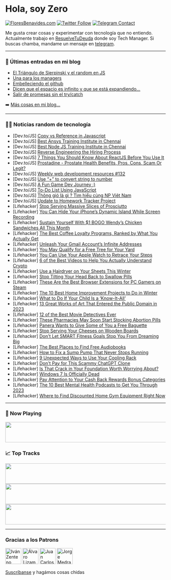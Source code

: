 # Hola, soy Zero

[![FloresBenavides.com](https://img.shields.io/website?down_message=oops&label=MiBlog&style=for-the-badge&up_message=online&url=https%3A%2F%2Ffloresbenavides.com)](https://floresbenavides.com) [![Twitter Follow](https://img.shields.io/twitter/follow/ZeroDragon?color=%231DA1F2&label=Follow&logo=twitter&logoColor=ffffff&style=for-the-badge)](https://twitter.com/zerodragon) [![Telegram Contact](https://img.shields.io/badge/escr%C3%ADbeme-ZeroDragon-%2326A5E4?style=for-the-badge&logo=telegram)](https://t.me/zerodragon)

Me gusta crear cosas y experimentar con tecnología que no entiendo.
Actualmente trabajo en [ResuelveTuDeuda](http://github.com/resuelve) donde soy Tech Manager.
Si buscas chamba, mandame un mensaje en [telegram](https://t.me/zerodragon).

---

### 📕 Últimas entradas en mi blog
<!-- BLOG-POST-LIST:START -->
- [El Triángulo de Sierpinski y el random en JS](https://floresbenavides.com/el-triangulo-de-sierpinski-y-el-random-en-js/)
- [Una para los managers](https://floresbenavides.com/una-para-los-managers/)
- [Embelleciendo el github](https://floresbenavides.com/embelleciendo-el-github/)
- [Dicen que el espacio es infinito y que se está expandiendo…](https://floresbenavides.com/dicen-que-el-espacio-es-infinito-y-que-se-esta-expandiendo/)
- [Salir de promesas sin el try/catch](https://floresbenavides.com/salir-de-promesas-sin-el-try-catch/)
<!-- BLOG-POST-LIST:END -->

➡️ [Más cosas en mi blog...](https://floresbenavides.com)

---

### 👨‍💻 Noticias random de tecnología
<!-- TECH-POSTS:START -->
- [Dev.to/JS] [Copy vs Reference in Javascript](https://dev.to/rahulj9a/copy-vs-reference-in-javascript-2p1g)
- [Dev.to/JS] [Best Ansys Training Institute in Chennai](https://dev.to/prohithigs/best-ansys-training-institute-in-chennai-28a3)
- [Dev.to/JS] [Best Node JS Training Institute in Chennai](https://dev.to/prohithigs/best-node-js-training-institute-in-chennai-4i22)
- [Dev.to/JS] [Reverse Engineering the Hiring Process](https://dev.to/avinashvagh/reverse-engineering-the-hiring-process-5hbm)
- [Dev.to/JS] [7 Things You Should Know About ReactJS Before You Use It](https://dev.to/sleeplessyogi/7-things-you-should-know-about-reactjs-before-you-use-it-3bk1)
- [Dev.to/JS] [Prostadine - Prostate Health Benefits, Pros, Cons, Scam Or Legit?](https://dev.to/prostadine3/prostadine-prostate-health-benefits-pros-cons-scam-or-legit-4loi)
- [Dev.to/JS] [Weekly web development resources #132](https://dev.to/vincenius/weekly-web-development-resources-132-5d3c)
- [Dev.to/JS] [Use “+” to convert string to number](https://dev.to/amrataabdallh/use-to-convert-string-to-number-3mcf)
- [Dev.to/JS] [A Fun Game Dev Journey :&rpar;](https://dev.to/tjstoll/game-development-4ehd)
- [Dev.to/JS] [To-Do List Using JavaScript](https://dev.to/smackdh/to-do-list-using-javascript-1e0n)
- [Dev.to/JS] [Thông gió là gì ? Tìm hiểu cùng NP Viêt Nam](https://dev.to/npvietnam1/thong-gio-la-gi-tim-hieu-cung-np-viet-nam-163o)
- [Dev.to/JS] [Update to Homework Tracker Project](https://dev.to/hluis91/update-to-homework-tracker-project-1k54)
- [Lifehacker] [Stop Serving Massive Slices of Prosciutto](https://lifehacker.com/stop-serving-massive-slices-of-prosciutto-1849970089)
- [Lifehacker] [You Can Hide Your iPhone’s Dynamic Island While Screen Recording](https://lifehacker.com/you-can-hide-your-iphone-s-dynamic-island-while-screen-1849970759)
- [Lifehacker] [Sustain Yourself With $1 BOGO Wendy’s Chicken Sandwiches All This Month](https://lifehacker.com/sustain-yourself-with-1-bogo-wendy-s-chicken-sandwiche-1849971552)
- [Lifehacker] [The Best Coffee Loyalty Programs, Ranked by What You Actually Get](https://lifehacker.com/the-best-coffee-loyalty-programs-ranked-by-what-you-ac-1849970675)
- [Lifehacker] [Unleash Your Gmail Account’s Infinite Addresses](https://lifehacker.com/unleash-your-gmail-account-s-infinite-addresses-1849970099)
- [Lifehacker] [You May Qualify for a Free Tree for Your Yard](https://lifehacker.com/you-may-qualify-for-a-free-tree-for-your-yard-1849970563)
- [Lifehacker] [You Can Use Your Apple Watch to Retrace Your Steps](https://lifehacker.com/you-can-use-your-apple-watch-to-retrace-your-steps-1849969451)
- [Lifehacker] [6 of the Best Videos to Help You Actually Understand Crypto](https://lifehacker.com/6-of-the-best-videos-to-help-you-actually-understand-cr-1849875305)
- [Lifehacker] [Use a Hairdryer on Your Sheets This Winter](https://lifehacker.com/use-a-hairdryer-on-your-sheets-this-winter-1849970380)
- [Lifehacker] [Stop Tilting Your Head Back to Swallow Pills](https://lifehacker.com/stop-tilting-your-head-back-to-swallow-pills-1849969700)
- [Lifehacker] [These Are the Best Browser Extensions for PC Gamers on Steam](https://lifehacker.com/these-are-the-best-browser-extensions-for-pc-gamers-on-1849969079)
- [Lifehacker] [The 10 Best Home Improvement Projects to Do in Winter](https://lifehacker.com/the-10-best-home-improvement-projects-to-do-in-winter-1849967319)
- [Lifehacker] [What to Do If Your Child Is a ‘Know-It-All’](https://lifehacker.com/what-to-do-if-your-child-is-a-know-it-all-1849967323)
- [Lifehacker] [13 Great Works of Art That Entered the Public Domain in 2023](https://lifehacker.com/13-great-works-of-art-that-entered-the-public-domain-in-1849968600)
- [Lifehacker] [12 of the Best Movie Detectives Ever](https://lifehacker.com/12-of-the-best-movie-detectives-ever-1849964148)
- [Lifehacker] [These Pharmacies May Soon Start Stocking Abortion Pills](https://lifehacker.com/these-pharmacies-may-soon-start-stocking-abortion-pills-1849967053)
- [Lifehacker] [Panera Wants to Give Some of You a Free Baguette](https://lifehacker.com/panera-wants-to-give-some-of-you-a-free-baguette-1849966970)
- [Lifehacker] [Stop Serving Your Cheeses on Wooden Boards](https://lifehacker.com/stop-serving-your-cheeses-on-wooden-boards-1849966881)
- [Lifehacker] [Don&#39;t Let SMART Fitness Goals Stop You From Dreaming Big](https://lifehacker.com/dont-let-smart-fitness-goals-stop-you-from-dreaming-big-1849966615)
- [Lifehacker] [The Best Places to Find Free Audiobooks](https://lifehacker.com/the-best-places-to-find-free-audiobooks-1849966393)
- [Lifehacker] [How to Fix a Sump Pump That Never Stops Running](https://lifehacker.com/how-to-fix-a-sump-pump-that-never-stops-running-1849965685)
- [Lifehacker] [9 Unexpected Ways to Use Your Cooling Rack](https://lifehacker.com/9-unexpected-ways-to-use-your-cooling-rack-1849966446)
- [Lifehacker] [Don&#39;t Pay for This Scammy ChatGPT Clone](https://lifehacker.com/dont-pay-for-this-scammy-chatgpt-clone-1849965653)
- [Lifehacker] [Is That Crack in Your Foundation Worth Worrying About?](https://lifehacker.com/is-that-crack-in-your-foundation-worth-worrying-about-1849964611)
- [Lifehacker] [Windows 7 Is Officially Dead](https://lifehacker.com/windows-7-is-officially-dead-1849966248)
- [Lifehacker] [Pay Attention to Your Cash Back Rewards Bonus Categories](https://lifehacker.com/pay-attention-to-your-cash-back-rewards-bonus-categorie-1849965980)
- [Lifehacker] [The 10 Best Mental Health Podcasts to Get You Through 2023](https://lifehacker.com/the-10-best-mental-health-podcasts-to-get-you-through-2-1849932046)
- [Lifehacker] [Where to Find Discounted Home Gym Equipment Right Now](https://lifehacker.com/where-to-find-discounted-home-gym-equipment-right-now-1849961075)<!-- TECH-POSTS:END -->

---

### 🎵 Now Playing
<a href="https://spotify-now-playing-dun.vercel.app/now-playing?open"><img src="https://spotify-now-playing-dun.vercel.app/now-playing" width="540" height="64"></a>

### 📈 Top Tracks
<a href="https://spotify-now-playing-dun.vercel.app/top-tracks?i=1&open"><img src="https://spotify-now-playing-dun.vercel.app/top-tracks?i=1" width="540" height="64"></a>
<a href="https://spotify-now-playing-dun.vercel.app/top-tracks?i=2&open"><img src="https://spotify-now-playing-dun.vercel.app/top-tracks?i=2" width="540" height="64"></a>
<a href="https://spotify-now-playing-dun.vercel.app/top-tracks?i=3&open"><img src="https://spotify-now-playing-dun.vercel.app/top-tracks?i=3" width="540" height="64"></a>

---

### Gracias a los Patrons
[<img src="https://avatars.githubusercontent.com/u/243380?v=4" alt="Iván Zenteno" width="50px">](https://github.com/k001) [<img src="https://avatars.githubusercontent.com/u/19955639?v=4" alt="Álvaro Lizama" width="50px">](https://github.com/alvarolizama) [<img src="https://avatars.githubusercontent.com/u/2718753?v=4" alt="Juan Carlos Ruiz" width="50px">](https://github.com/JuanCrg90) [<img src="https://avatars.githubusercontent.com/u/37025?v=4" alt="Jorge Medrano" width="50px">](https://github.com/h1pp1e) 

[Suscríbanse](https://www.patreon.com/zerodragon) y hagámos cosas chidas
